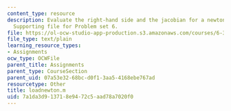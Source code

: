 ```yaml
---
content_type: resource
description: Evaluate the right-hand side and the jacobian for a newton's method.
  Supporting file for Problem set 6.
file: https://ol-ocw-studio-app-production.s3.amazonaws.com/courses/6-336j-introduction-to-numerical-simulation-sma-5211-fall-2003/7a1da3d913718e9472c5aad78a7020f0_loadnewton.m
file_type: text/plain
learning_resource_types:
- Assignments
ocw_type: OCWFile
parent_title: Assignments
parent_type: CourseSection
parent_uid: 07a53e32-68bc-d0f1-3aa5-4168ebe767ad
resourcetype: Other
title: loadnewton.m
uid: 7a1da3d9-1371-8e94-72c5-aad78a7020f0
---
```

